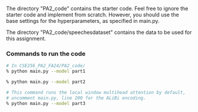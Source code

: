 The directory "PA2_code" contains the starter code.
Feel free to ignore the starter code and implement from scratch.
However, you should use the base settings for the hyperparameters, as specified in main.py.

The directory "PA2_code/speechesdataset" contains the data to be used for this assignment.

### Commands to run the code

```bash
# In CSE256_PA2_FA24/PA2_code/
% python main.py --model part1 

% python main.py --model part2

# This command runs the local window multihead attention by default, 
# uncomment main.py, line 200 for the ALiBi encoding.
% python main.py --model part3  

```